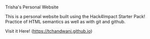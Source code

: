 Trisha's Personal Website

This is a personal website built using the Hack4Impact Starter Pack!
Practice of HTML semantics as well as with git and github.

Visit it Here! (https://tchandwani.github.io)